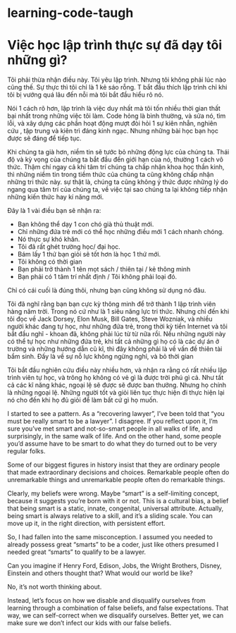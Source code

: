 # learning-code-taugh

# Việc học lập trình thực sự đã dạy tôi những gì?

Tôi phải thừa nhận điều này. Tôi yêu lập trình. Nhưng tôi không phải lúc nào cũng thế. Sự thực thì tôi chỉ là 1 kẻ sáo rỗng. T bắt đầu thích lập trình chỉ khi tôi bị vướng quá lâu đến nỗi mà  tôi bắt đầu hiểu rõ nó.

Nói 1 cách rõ hơn, lập trình là việc duy nhất mà tôi tốn nhiều thời gian thất bại nhất trong những việc tôi làm. Code hỏng là bình thường, và sửa nó, tìm lỗi, và  xây dựng các phần hoạt động mượt đòi hỏi 1 sự kiên nhẫn, nghiên cứu , tập trung và kiên trì đáng kinh ngạc. Nhưng những bài học bạn học được sẽ đáng để tiếp tục.

Khi chúng ta già hơn, niềm tin sẽ tước bỏ những động lực của chúng ta. Thái độ và kỳ vọng của chúng ta bắt đầu đến giới hạn của nó, thường 1 cách vô thức. Thậm chí ngay cả khi tâm trí chúng ta chấp nhận khoa học thần kinh, thì những niềm tin trong tiềm thức của chúng ta cũng không chấp nhận những tri thức này. sự thật là,  chúng ta cũng không ý thức được những lý do ngang qua tâm trí của chúng ta, về việc tại sao chúng ta lại không tiếp nhận những kiến thức hay kí năng mới.

Đây là 1 vài điều bạn sẽ nhận ra:
- Bạn không thể dạy 1 con chó già thủ thuật mới.
- Chỉ những đứa trẻ mới có thể học những điều mới 1 cách nhanh chóng.
- Nó thực sự khó khăn.
- Tôi đã rất ghét trường học/ đại học.
- Bám lấy 1 thứ bạn giỏi sẽ tốt hơn là học 1 thứ mới.
- Tôi không có thời gian
- Bạn phải trở thành 1 tên mọt sách / thiên tại / kẻ thông minh
- Bạn phải có 1 tâm trí nhất định / Tôi không phải loại đó.

Chỉ có cái cuối là đúng thôi, nhưng bạn cũng không sử dụng nó đâu.

Tôi đã nghĩ rằng bạn bạn cực kỳ thông minh để trở thành 1 lập trình viên hàng năm trời.  Trong nó cứ như là 1 siêu năng lực tri thức. Nhưng chỉ đến khi tôi đọc về Jack Dorsey, Elon Musk, Bill Gates, Steve Wozniak, và nhiều người khác đang tự học, như những đứa trẻ,  trong thời kỳ tiền Internet và tôi bắt đầu nghĩ - khoan đã, không phải lúc từ từ nữa rồi. Nếu những người này có thể tự học như những đứa trẻ, khi tất cả những gì họ có là các dự án ở trường và những hướng dẫn cũ kĩ, thì đây không phải là về vấn đề thiên tài bẩm sinh. Đấy là về sự nỗ lực không ngừng nghỉ, và bỏ thời gian

Tôi bắt đầu nghiên cứu điều này nhiều hơn, và nhận ra rằng có rất nhiều lập trình viên tự học, và trông họ không có vẻ gì là được trời phú gì cả. Như tất cả các kĩ năng khác, ngoại lệ sẽ được sẽ được ban thưởng. Nhưng họ chính là những ngoại lệ. Những người tốt và giỏi  liên tục thực hiện đi thực hiện lại nó cho đến khi họ đủ giỏi để làm bất cứ gì họ muốn.

I started to see a pattern. As a “recovering lawyer”, I’ve been told that “you must be really smart to be a lawyer”. I disagree. If you reflect upon it, I’m sure you’ve met smart and not-so-smart people in all walks of life, and surprisingly, in the same walk of life. And on the other hand, some people you’d assume have to be smart to do what they do turned out to be very regular folks.

Some of our biggest figures in history insist that they are ordinary people that made extraordinary decisions and choices. Remarkable people often do unremarkable things and unremarkable people often do remarkable things.

Clearly, my beliefs were wrong. Maybe “smart” is a self-limiting concept, because it suggests you’re born with it or not. This is a cultural bias, a belief that being smart is a static, innate, congenital, universal attribute. Actually, being smart is always relative to a skill, and it’s a sliding scale. You can move up it, in the right direction, with persistent effort.

So, I had fallen into the same misconception. I assumed you needed to already possess great “smarts” to be a coder, just like others presumed I needed great “smarts” to qualify to be a lawyer.

Can you imagine if Henry Ford, Edison, Jobs, the Wright Brothers, Disney, Einstein and others thought that? What would our world be like?

No, it’s not worth thinking about.

Instead, let’s focus on how we disable and disqualify ourselves from learning through a combination of false beliefs, and false expectations. That way, we can self-correct when we disqualify ourselves. Better yet, we can make sure we don’t infect our kids with our false beliefs.



